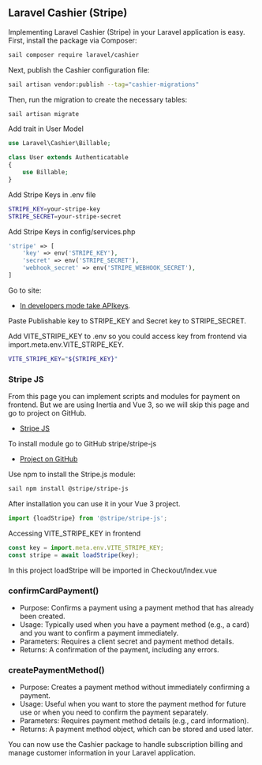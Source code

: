 ## Laravel Cashier (Stripe)

Implementing Laravel Cashier (Stripe) in your Laravel application is easy. First, install the package via Composer:
```bash
sail composer require laravel/cashier
```

Next, publish the Cashier configuration file:
```bash
sail artisan vendor:publish --tag="cashier-migrations"
```

Then, run the migration to create the necessary tables:
```bash
sail artisan migrate
```
Add trait in User Model
```php
use Laravel\Cashier\Billable;

class User extends Authenticatable
{
    use Billable;
}
```

Add Stripe Keys in .env file
```bash
STRIPE_KEY=your-stripe-key
STRIPE_SECRET=your-stripe-secret
```

Add Stripe Keys in config/services.php
```php
'stripe' => [
    'key' => env('STRIPE_KEY'),
    'secret' => env('STRIPE_SECRET'),
    'webhook_secret' => env('STRIPE_WEBHOOK_SECRET'),
]
```

Go to site: 
- [In developers mode take APIkeys](https://dashboard.stripe.com/test/apikeys).

Paste Publishable key to STRIPE_KEY and Secret key to STRIPE_SECRET.

Add VITE_STRIPE_KEY to .env so you could access key from frontend via import.meta.env.VITE_STRIPE_KEY.
```bash
VITE_STRIPE_KEY="${STRIPE_KEY}"
```

### Stripe JS

From this page you can implement scripts and modules for payment on frontend.
But we are using Inertia and Vue 3, so we will skip this page and go to project on GitHub.
- [Stripe JS](https://docs.stripe.com/js)

To install module go to GitHub stripe/stripe-js
- [Project on GitHub](https://github.com/stripe/stripe-js)

Use npm to install the Stripe.js module:
```bash
sail npm install @stripe/stripe-js
```

After installation you can use it in your Vue 3 project.
```js
import {loadStripe} from '@stripe/stripe-js';
```

Accessing VITE_STRIPE_KEY in frontend
```js
const key = import.meta.env.VITE_STRIPE_KEY;
const stripe = await loadStripe(key);
```

In this project loadStripe will be imported in Checkout/Index.vue

### confirmCardPayment()
 - Purpose: Confirms a payment using a payment method that has already been created.
 - Usage: Typically used when you have a payment method (e.g., a card) and you want to confirm a payment immediately.
 - Parameters: Requires a client secret and payment method details.
 - Returns: A confirmation of the payment, including any errors.
### createPaymentMethod()
 - Purpose: Creates a payment method without immediately confirming a payment.
 - Usage: Useful when you want to store the payment method for future use or when you need to confirm the payment separately.
 - Parameters: Requires payment method details (e.g., card information).
 - Returns: A payment method object, which can be stored and used later.

You can now use the Cashier package to handle subscription billing and manage customer information in your Laravel application.

